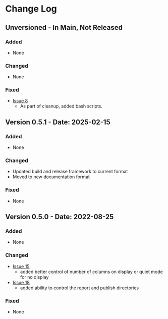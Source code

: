 # Change Log

## Unversioned - In Main, Not Released

<!--- pyml disable-next-line no-duplicate-heading-->
### Added

- None

<!--- pyml disable-next-line no-duplicate-heading-->
### Changed

- None

<!--- pyml disable-next-line no-duplicate-heading-->
### Fixed

- [Issue 8](https://github.com/jackdewinter/pyscan/issues/8)
    - As part of cleanup, added bash scripts.

## Version 0.5.1 - Date: 2025-02-15

<!--- pyml disable-next-line no-duplicate-heading-->
### Added

- None

<!--- pyml disable-next-line no-duplicate-heading-->
### Changed

- Updated build and release framework to current format
- Moved to new documentation format

<!--- pyml disable-next-line no-duplicate-heading-->
### Fixed

- None

## Version 0.5.0 - Date: 2022-08-25

<!--- pyml disable-next-line no-duplicate-heading-->
### Added

- None

<!--- pyml disable-next-line no-duplicate-heading-->
### Changed

- [Issue 15](https://github.com/jackdewinter/pyscan/issues/15)
    - added better control of number of columns on display or quiet mode for no display
- [Issue 18](https://github.com/jackdewinter/pyscan/issues/18)
    - added ability to control the report and publish directories

<!--- pyml disable-next-line no-duplicate-heading-->
### Fixed

- None
